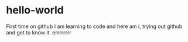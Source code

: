 # hello-world
First time on github
I am learning to code and here am i, trying out github and get to know it. 
errrrrrrr


